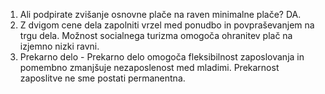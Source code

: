 1. Ali podpirate zvišanje osnovne plače na raven minimalne plače? DA.
2. Z dvigom cene dela zapolniti vrzel med ponudbo in povpraševanjem na trgu dela. Možnost socialnega turizma omogoča ohranitev plač na izjemno nizki ravni.
3. Prekarno delo -
Prekarno delo omogoča fleksibilnost zaposlovanja in pomembno zmanjšuje nezaposlenost med mladimi. Prekarnost zaposlitve ne sme postati permanentna.
